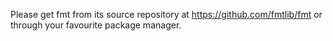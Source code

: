 Please get fmt from its source repository at https://github.com/fmtlib/fmt or through your favourite package manager.
